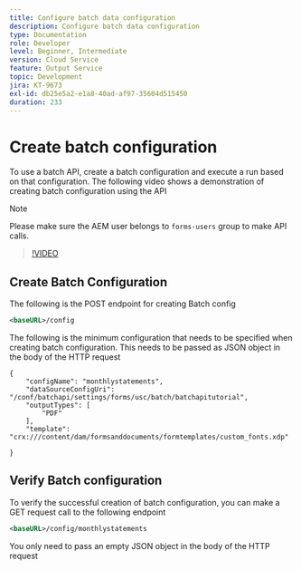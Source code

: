 ```yaml
---
title: Configure batch data configuration
description: Configure batch data configuration
type: Documentation
role: Developer
level: Beginner, Intermediate
version: Cloud Service
feature: Output Service
topic: Development
jira: KT-9673
exl-id: db25e5a2-e1a8-40ad-af97-35604d515450
duration: 233
---
```

# Create batch configuration

To use a batch API, create a batch configuration and execute a run based on that configuration. The following video shows a demonstration of creating batch configuration using the API

>[!NOTE]
>Please make sure the AEM user belongs to ```forms-users``` group to make API calls.


>[!VIDEO](https://video.tv.adobe.com/v/340241?quality=12&learn=on)

## Create Batch Configuration

The following is the POST endpoint for creating Batch config

``` xml
<baseURL>/config
```

The following is the minimum configuration that needs to be specified when creating batch configuration. This needs to be passed as JSON object in the body of the HTTP request

```
{
	"configName": "monthlystatements",
	"dataSourceConfigUri": "/conf/batchapi/settings/forms/usc/batch/batchapitutorial",
	"outputTypes": [
		"PDF"
	],
	"template": "crx:///content/dam/formsanddocuments/formtemplates/custom_fonts.xdp"

}

```

## Verify Batch configuration

To verify the successful creation of batch configuration, you can make a GET request call to the following endpoint


``` xml
<baseURL>/config/monthlystatements
```

You only need to pass an empty JSON object in the body of the HTTP request
